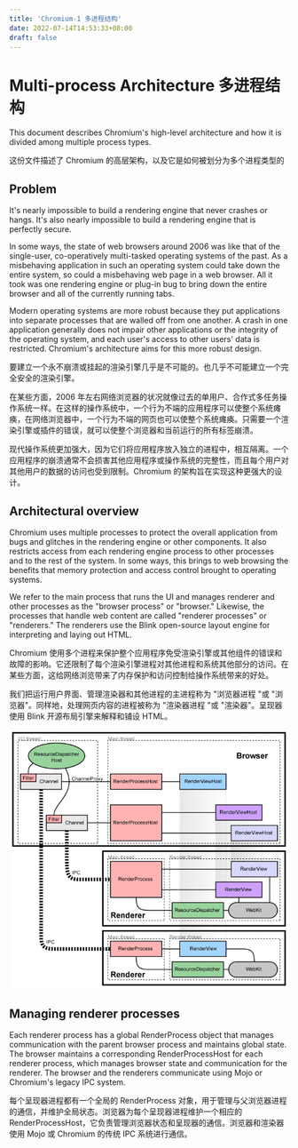 ```yaml
---
title: 'Chromium-1 多进程结构'
date: 2022-07-14T14:53:33+08:00
draft: false
---
```


# Multi-process Architecture 多进程结构

This document describes Chromium's high-level architecture and how it is divided among multiple process types.

这份文件描述了 Chromium 的高层架构，以及它是如何被划分为多个进程类型的

## Problem

It's nearly impossible to build a rendering engine that never crashes or hangs. It's also nearly impossible to build a rendering engine that is perfectly secure.

In some ways, the state of web browsers around 2006 was like that of the single-user, co-operatively multi-tasked operating systems of the past. As a misbehaving application in such an operating system could take down the entire system, so could a misbehaving web page in a web browser. All it took was one rendering engine or plug-in bug to bring down the entire browser and all of the currently running tabs.

Modern operating systems are more robust because they put applications into separate processes that are walled off from one another. A crash in one application generally does not impair other applications or the integrity of the operating system, and each user's access to other users' data is restricted. Chromium's architecture aims for this more robust design.

要建立一个永不崩溃或挂起的渲染引擎几乎是不可能的。也几乎不可能建立一个完全安全的渲染引擎。

在某些方面，2006 年左右网络浏览器的状况就像过去的单用户、合作式多任务操作系统一样。在这样的操作系统中，一个行为不端的应用程序可以使整个系统瘫痪，在网络浏览器中，一个行为不端的网页也可以使整个系统瘫痪。只需要一个渲染引擎或插件的错误，就可以使整个浏览器和当前运行的所有标签崩溃。

现代操作系统更加强大，因为它们将应用程序放入独立的进程中，相互隔离。一个应用程序的崩溃通常不会损害其他应用程序或操作系统的完整性，而且每个用户对其他用户的数据的访问也受到限制。Chromium 的架构旨在实现这种更强大的设计。

## Architectural overview

Chromium uses multiple processes to protect the overall application from bugs and glitches in the rendering engine or other components. It also restricts access from each rendering engine process to other processes and to the rest of the system. In some ways, this brings to web browsing the benefits that memory protection and access control brought to operating systems.

We refer to the main process that runs the UI and manages renderer and other processes as the "browser process" or "browser." Likewise, the processes that handle web content are called "renderer processes" or "renderers." The renderers use the Blink open-source layout engine for interpreting and laying out HTML.

Chromium 使用多个进程来保护整个应用程序免受渲染引擎或其他组件的错误和故障的影响。它还限制了每个渲染引擎进程对其他进程和系统其他部分的访问。在某些方面，这给网络浏览带来了内存保护和访问控制给操作系统带来的好处。

我们把运行用户界面、管理渲染器和其他进程的主进程称为 "浏览器进程 "或 "浏览器"。同样地，处理网页内容的进程被称为 "渲染器进程 "或 "渲染器"。呈现器使用 Blink 开源布局引擎来解释和铺设 HTML。

![arch](static/chromium/arch.png)

## Managing renderer processes

Each renderer process has a global RenderProcess object that manages communication with the parent browser process and maintains global state. The browser maintains a corresponding RenderProcessHost for each renderer process, which manages browser state and communication for the renderer. The browser and the renderers communicate using Mojo or Chromium's legacy IPC system.

每个呈现器进程都有一个全局的 RenderProcess 对象，用于管理与父浏览器进程的通信，并维护全局状态。浏览器为每个呈现器进程维护一个相应的 RenderProcessHost，它负责管理浏览器状态和呈现器的通信。浏览器和渲染器使用 Mojo 或 Chromium 的传统 IPC 系统进行通信。
